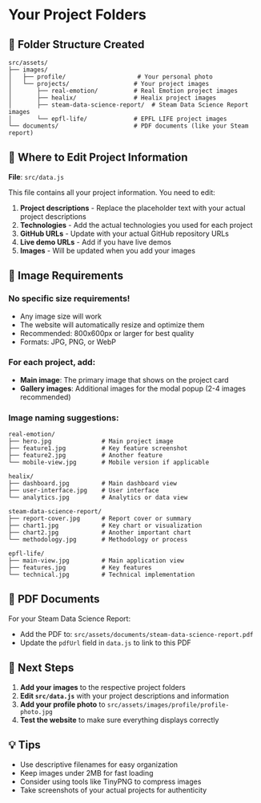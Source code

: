 # Your Project Folders

## 📁 Folder Structure Created

```
src/assets/
├── images/
│   ├── profile/                    # Your personal photo
│   └── projects/                  # Your project images
│       ├── real-emotion/          # Real Emotion project images
│       ├── healix/                # Healix project images
│       ├── steam-data-science-report/  # Steam Data Science Report images
│       └── epfl-life/             # EPFL LIFE project images
└── documents/                     # PDF documents (like your Steam report)
```

## 📝 Where to Edit Project Information

**File**: `src/data.js`

This file contains all your project information. You need to edit:

1. **Project descriptions** - Replace the placeholder text with your actual project descriptions
2. **Technologies** - Add the actual technologies you used for each project
3. **GitHub URLs** - Update with your actual GitHub repository URLs
4. **Live demo URLs** - Add if you have live demos
5. **Images** - Will be updated when you add your images

## 📸 Image Requirements

### **No specific size requirements!**

- Any image size will work
- The website will automatically resize and optimize them
- Recommended: 800x600px or larger for best quality
- Formats: JPG, PNG, or WebP

### **For each project, add:**

- **Main image**: The primary image that shows on the project card
- **Gallery images**: Additional images for the modal popup (2-4 images recommended)

### **Image naming suggestions:**

```
real-emotion/
├── hero.jpg              # Main project image
├── feature1.jpg          # Key feature screenshot
├── feature2.jpg          # Another feature
└── mobile-view.jpg       # Mobile version if applicable

healix/
├── dashboard.jpg         # Main dashboard view
├── user-interface.jpg    # User interface
└── analytics.jpg         # Analytics or data view

steam-data-science-report/
├── report-cover.jpg      # Report cover or summary
├── chart1.jpg            # Key chart or visualization
├── chart2.jpg            # Another important chart
└── methodology.jpg       # Methodology or process

epfl-life/
├── main-view.jpg         # Main application view
├── features.jpg          # Key features
└── technical.jpg         # Technical implementation
```

## 📄 PDF Documents

For your Steam Data Science Report:

- Add the PDF to: `src/assets/documents/steam-data-science-report.pdf`
- Update the `pdfUrl` field in `data.js` to link to this PDF

## 🚀 Next Steps

1. **Add your images** to the respective project folders
2. **Edit `src/data.js`** with your project descriptions and information
3. **Add your profile photo** to `src/assets/images/profile/profile-photo.jpg`
4. **Test the website** to make sure everything displays correctly

## 💡 Tips

- Use descriptive filenames for easy organization
- Keep images under 2MB for fast loading
- Consider using tools like TinyPNG to compress images
- Take screenshots of your actual projects for authenticity


